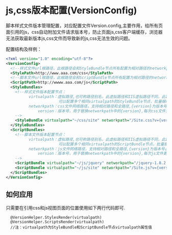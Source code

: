 # js,css版本配置(VersionConfig)

脚本样式文件版本管理配置，对应配置文件Version.config,主要作用，给所有页面引用的js，css自动附加文件请求版本号，防止页面js,css客户端缓存，浏览器无法获取最新版本js,css文件而导致新的js,css无法生效的问题。

配置结构及样例：
```xml
<?xml version="1.0" encoding="utf-8"?>
<VersionConfig>
  <!--样式文件url根路径，此根路径会和StyleBundle节点所有配置为相对路径的networkpath属性值进行拼接，得到每个css的完全请求路径-->
  <StylePath>http://www.aaa.com/css</StylePath>
  <!--脚本文件url根路径，此根路径会和ScriptBundle节点所有配置为相对路径的networkpath属性值进行拼接,得到每个js的完全请求路径-->
  <ScriptPath>http://wwww.aaa.com/js</ScriptPath>
  <StyleBundles>
    <!--样式文件版本配置节点：
          virtualpath：虚拟路径,也可称路径别名，此虚拟路径和IIS虚拟路径不同，此路径可任意定义，
                       可以配置多个相同virtualpath的StyleBundle节点，批量捆绑下载一组css
          networkpath：css文件网络路径，支持相对路径和全路径,{version}为版本号占位参数
              version：版本号，用于替换networkpath中的{version},每次css文件更新则需要更改其版本号
    -->
    <StyleBundle virtualpath="~/css/site" networkpath="/Site.css?v={version}" version="1.0.0"/>
  </StyleBundles>
  <ScriptBundles>
    <!--脚本文件版本配置节点：
          virtualpath：虚拟路径,也可称路径别名，此虚拟路径和IIS虚拟路径不同，此路径可任意定义，
                       可以配置多个相同virtualpath的ScriptBundle节点，批量捆绑下载一组js
          networkpath：js文件网络路径，支持相对路径和全路径,{version}为版本号占位参数
              version：版本号，用于替换networkpath中的{version},每次js文件更新则需要更改其版本号
    -->
    <ScriptBundle virtualpath="~/js/jquery" networkpath="/jquery-1.8.2.js?v={version}" version="1.8.2"/>
    <ScriptBundle virtualpath="~/js/site" networkpath="/Site.js?v={version}" version="1.0.0"/>
  </ScriptBundles>
</VersionConfig>
```

## 如何应用
   只需要在引用css和js视图页面的位置使用如下两行代码即可.
   
      @VersionHelper.StylesRender(virtualpath)
      @VersionHelper.ScriptsRender(virtualpath)
      //注：virtualpath为StyleBundle和ScriptBundle节点virtualpath属性值
